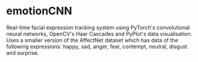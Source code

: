 # emotionCNN
Real-time facial expression tracking system using PyTorch's convolutional neural networks, OpenCV's Haar Cascades and PyPlot's data visualisation. Uses a smaller version of the AffectNet dataset which has data of the following expressions: happy, sad, anger, fear, contempt, neutral, disgust and surprise.
